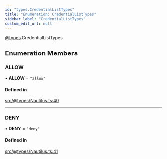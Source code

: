 ```yaml
---
id: "types.CredentialListTypes"
title: "Enumeration: CredentialListTypes"
sidebar_label: "CredentialListTypes"
custom_edit_url: null
---
```


[@types](../modules/types.md).CredentialListTypes

## Enumeration Members

### ALLOW

• **ALLOW** = ``"allow"``

#### Defined in

[src/@types/Nautilus.ts:40](https://github.com/deltaDAO/nautilus/blob/300e017/src/@types/Nautilus.ts#L40)

___

### DENY

• **DENY** = ``"deny"``

#### Defined in

[src/@types/Nautilus.ts:41](https://github.com/deltaDAO/nautilus/blob/300e017/src/@types/Nautilus.ts#L41)
